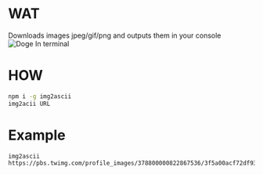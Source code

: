 # WAT
Downloads images jpeg/gif/png and outputs them in your console
![Doge In terminal](https://raw.githubusercontent.com/syzer/img2ascii/master/doge.png)

# HOW
```bash
npm i -g img2ascii
img2acii URL
```
# Example
```
img2ascii https://pbs.twimg.com/profile_images/378800000822867536/3f5a00acf72df93528b6bb7cd0a4fd0c.jpeg
```